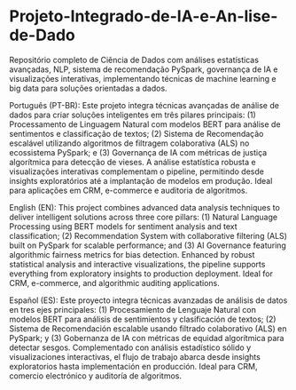 # Projeto-Integrado-de-IA-e-An-lise-de-Dado
Repositório completo de Ciência de Dados com análises estatísticas avançadas, NLP, sistema de recomendação PySpark, governança de IA e visualizações interativas, implementando técnicas de machine learning e big data para soluções orientadas a dados.

Português (PT-BR):
Este projeto integra técnicas avançadas de análise de dados para criar soluções inteligentes em três pilares principais: (1) Processamento de Linguagem Natural com modelos BERT para análise de sentimentos e classificação de textos; (2) Sistema de Recomendação escalável utilizando algoritmos de filtragem colaborativa (ALS) no ecossistema PySpark; e (3) Governança de IA com métricas de justiça algorítmica para detecção de vieses. A análise estatística robusta e visualizações interativas complementam o pipeline, permitindo desde insights exploratórios até a implantação de modelos em produção. Ideal para aplicações em CRM, e-commerce e auditoria de algoritmos.

English (EN):
This project combines advanced data analysis techniques to deliver intelligent solutions across three core pillars: (1) Natural Language Processing using BERT models for sentiment analysis and text classification; (2) Recommendation System with collaborative filtering (ALS) built on PySpark for scalable performance; and (3) AI Governance featuring algorithmic fairness metrics for bias detection. Enhanced by robust statistical analysis and interactive visualizations, the pipeline supports everything from exploratory insights to production deployment. Ideal for CRM, e-commerce, and algorithmic auditing applications.

Español (ES):
Este proyecto integra técnicas avanzadas de análisis de datos en tres ejes principales: (1) Procesamiento de Lenguaje Natural con modelos BERT para análisis de sentimientos y clasificación de textos; (2) Sistema de Recomendación escalable usando filtrado colaborativo (ALS) en PySpark; y (3) Gobernanza de IA con métricas de equidad algorítmica para detectar sesgos. Complementado con análisis estadístico sólido y visualizaciones interactivas, el flujo de trabajo abarca desde insights exploratorios hasta implementación en producción. Ideal para CRM, comercio electrónico y auditoría de algoritmos.
